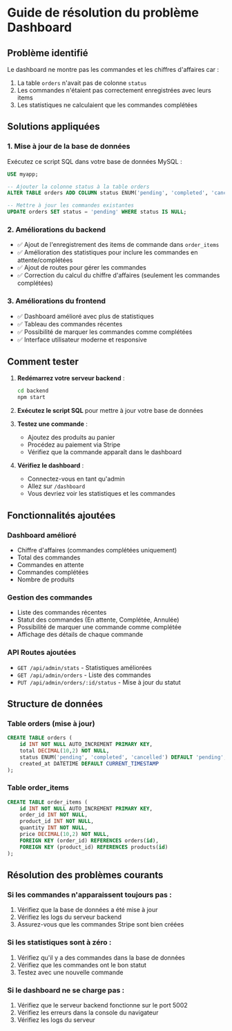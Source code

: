 # Guide de résolution du problème Dashboard

## Problème identifié
Le dashboard ne montre pas les commandes et les chiffres d'affaires car :
1. La table `orders` n'avait pas de colonne `status`
2. Les commandes n'étaient pas correctement enregistrées avec leurs items
3. Les statistiques ne calculaient que les commandes complétées

## Solutions appliquées

### 1. Mise à jour de la base de données
Exécutez ce script SQL dans votre base de données MySQL :

```sql
USE myapp;

-- Ajouter la colonne status à la table orders
ALTER TABLE orders ADD COLUMN status ENUM('pending', 'completed', 'cancelled') DEFAULT 'pending';

-- Mettre à jour les commandes existantes
UPDATE orders SET status = 'pending' WHERE status IS NULL;
```

### 2. Améliorations du backend
- ✅ Ajout de l'enregistrement des items de commande dans `order_items`
- ✅ Amélioration des statistiques pour inclure les commandes en attente/complétées
- ✅ Ajout de routes pour gérer les commandes
- ✅ Correction du calcul du chiffre d'affaires (seulement les commandes complétées)

### 3. Améliorations du frontend
- ✅ Dashboard amélioré avec plus de statistiques
- ✅ Tableau des commandes récentes
- ✅ Possibilité de marquer les commandes comme complétées
- ✅ Interface utilisateur moderne et responsive

## Comment tester

1. **Redémarrez votre serveur backend** :
   ```bash
   cd backend
   npm start
   ```

2. **Exécutez le script SQL** pour mettre à jour votre base de données

3. **Testez une commande** :
   - Ajoutez des produits au panier
   - Procédez au paiement via Stripe
   - Vérifiez que la commande apparaît dans le dashboard

4. **Vérifiez le dashboard** :
   - Connectez-vous en tant qu'admin
   - Allez sur `/dashboard`
   - Vous devriez voir les statistiques et les commandes

## Fonctionnalités ajoutées

### Dashboard amélioré
- Chiffre d'affaires (commandes complétées uniquement)
- Total des commandes
- Commandes en attente
- Commandes complétées
- Nombre de produits

### Gestion des commandes
- Liste des commandes récentes
- Statut des commandes (En attente, Complétée, Annulée)
- Possibilité de marquer une commande comme complétée
- Affichage des détails de chaque commande

### API Routes ajoutées
- `GET /api/admin/stats` - Statistiques améliorées
- `GET /api/admin/orders` - Liste des commandes
- `PUT /api/admin/orders/:id/status` - Mise à jour du statut

## Structure de données

### Table orders (mise à jour)
```sql
CREATE TABLE orders (
    id INT NOT NULL AUTO_INCREMENT PRIMARY KEY,
    total DECIMAL(10,2) NOT NULL,
    status ENUM('pending', 'completed', 'cancelled') DEFAULT 'pending',
    created_at DATETIME DEFAULT CURRENT_TIMESTAMP
);
```

### Table order_items
```sql
CREATE TABLE order_items (
    id INT NOT NULL AUTO_INCREMENT PRIMARY KEY,
    order_id INT NOT NULL,
    product_id INT NOT NULL,
    quantity INT NOT NULL,
    price DECIMAL(10,2) NOT NULL,
    FOREIGN KEY (order_id) REFERENCES orders(id),
    FOREIGN KEY (product_id) REFERENCES products(id)
);
```

## Résolution des problèmes courants

### Si les commandes n'apparaissent toujours pas :
1. Vérifiez que la base de données a été mise à jour
2. Vérifiez les logs du serveur backend
3. Assurez-vous que les commandes Stripe sont bien créées

### Si les statistiques sont à zéro :
1. Vérifiez qu'il y a des commandes dans la base de données
2. Vérifiez que les commandes ont le bon statut
3. Testez avec une nouvelle commande

### Si le dashboard ne se charge pas :
1. Vérifiez que le serveur backend fonctionne sur le port 5002
2. Vérifiez les erreurs dans la console du navigateur
3. Vérifiez les logs du serveur 